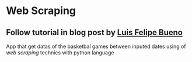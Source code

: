 # Web Scraping 
## Follow tutorial in blog post by [Luis Felipe Bueno](https://medium.com/data-hackers/como-fazer-web-scraping-em-python-23c9d465a37f)

App that get datas of the basketbal games between inputed dates using of *web scraping* technics with python language
